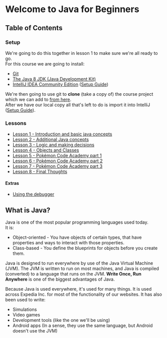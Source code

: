 # Welcome to Java for Beginners

## Table of Contents
### Setup
We're going to do this together in lesson 1 to make sure we're all ready to go.  
For this course we are going to install:

* [Git](https://git-scm.com/downloads)
* [The Java 8 JDK (Java Development Kit)](http://www.oracle.com/technetwork/java/javase/downloads/index.html)
* [IntelliJ IDEA Community Edition](https://www.jetbrains.com/idea/download/#section=mac)
([Setup Guide](intellij-setup.md))

We're then going to use git to **clone** (take a copy of) the course project which we can add to [from here](https://github.com/Ben-Woolley/java-for-beginners).  
After we have our local copy all that's left to do is import it into IntelliJ ([Setup Guide](PokemonSetUp.md)).

### Lessons
* [Lesson 1 - Introduction and basic java concepts](lesson1.md)
* [Lesson 2 - Additional Java concepts](lesson2.md)
* [Lesson 3 - Logic and making decisions](lesson3.md)
* [Lesson 4 - Objects and Classes](lesson4.md)
* [Lesson 5 - Pokémon Code Academy part 1](lesson5.md)
* [Lesson 6 - Pokémon Code Academy part 2](lesson6.md)
* [Lesson 7 - Pokémon Code Academy part 3](lesson7.md)
* [Lesson 8 - Final Thoughts](lesson8.md)

#### Extras
* [Using the debugger](debugging.md)

## What is Java?
Java is one of the most popular programming languages used today.  
It is:
* Object-oriented - You have objects of certain types, that have properties and ways to interact with those properties.
* Class-based - You define the blueprints for objects before you create them.

Java is designed to run everywhere by use of the Java Virtual Machine (JVM). The JVM is written to run on most machines, and Java is compiled (converted) to a language that runs on the JVM. **Write Once, Run Anywhere** is one of the biggest advantages of Java.

Because Java is used everywhere, it's used for many things. It is used across Expedia Inc. for most of the functionality of our websites. It has also been used to write:
* Simulations
* Video games
* Development tools (like the one we'll be using)
* Android apps (In a sense, they use the same language, but Android doesn't use the JVM)
